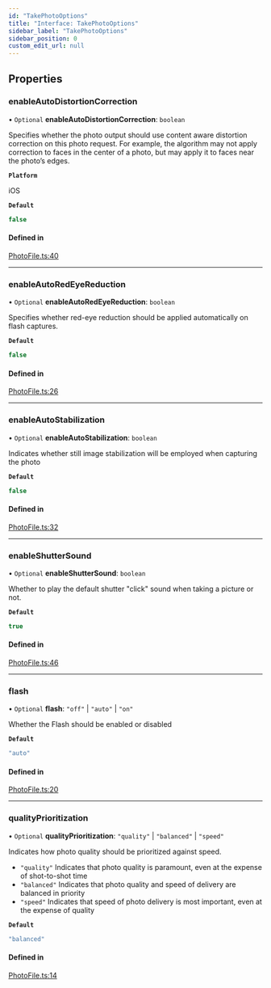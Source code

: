 ```yaml
---
id: "TakePhotoOptions"
title: "Interface: TakePhotoOptions"
sidebar_label: "TakePhotoOptions"
sidebar_position: 0
custom_edit_url: null
---
```


## Properties

### enableAutoDistortionCorrection

• `Optional` **enableAutoDistortionCorrection**: `boolean`

Specifies whether the photo output should use content aware distortion correction on this photo request.
For example, the algorithm may not apply correction to faces in the center of a photo, but may apply it to faces near the photo’s edges.

**`Platform`**

iOS

**`Default`**

```ts
false
```

#### Defined in

[PhotoFile.ts:40](https://github.com/mrousavy/react-native-vision-camera/blob/7bf5e382/package/src/PhotoFile.ts#L40)

___

### enableAutoRedEyeReduction

• `Optional` **enableAutoRedEyeReduction**: `boolean`

Specifies whether red-eye reduction should be applied automatically on flash captures.

**`Default`**

```ts
false
```

#### Defined in

[PhotoFile.ts:26](https://github.com/mrousavy/react-native-vision-camera/blob/7bf5e382/package/src/PhotoFile.ts#L26)

___

### enableAutoStabilization

• `Optional` **enableAutoStabilization**: `boolean`

Indicates whether still image stabilization will be employed when capturing the photo

**`Default`**

```ts
false
```

#### Defined in

[PhotoFile.ts:32](https://github.com/mrousavy/react-native-vision-camera/blob/7bf5e382/package/src/PhotoFile.ts#L32)

___

### enableShutterSound

• `Optional` **enableShutterSound**: `boolean`

Whether to play the default shutter "click" sound when taking a picture or not.

**`Default`**

```ts
true
```

#### Defined in

[PhotoFile.ts:46](https://github.com/mrousavy/react-native-vision-camera/blob/7bf5e382/package/src/PhotoFile.ts#L46)

___

### flash

• `Optional` **flash**: ``"off"`` \| ``"auto"`` \| ``"on"``

Whether the Flash should be enabled or disabled

**`Default`**

```ts
"auto"
```

#### Defined in

[PhotoFile.ts:20](https://github.com/mrousavy/react-native-vision-camera/blob/7bf5e382/package/src/PhotoFile.ts#L20)

___

### qualityPrioritization

• `Optional` **qualityPrioritization**: ``"quality"`` \| ``"balanced"`` \| ``"speed"``

Indicates how photo quality should be prioritized against speed.

* `"quality"` Indicates that photo quality is paramount, even at the expense of shot-to-shot time
* `"balanced"` Indicates that photo quality and speed of delivery are balanced in priority
* `"speed"` Indicates that speed of photo delivery is most important, even at the expense of quality

**`Default`**

```ts
"balanced"
```

#### Defined in

[PhotoFile.ts:14](https://github.com/mrousavy/react-native-vision-camera/blob/7bf5e382/package/src/PhotoFile.ts#L14)
